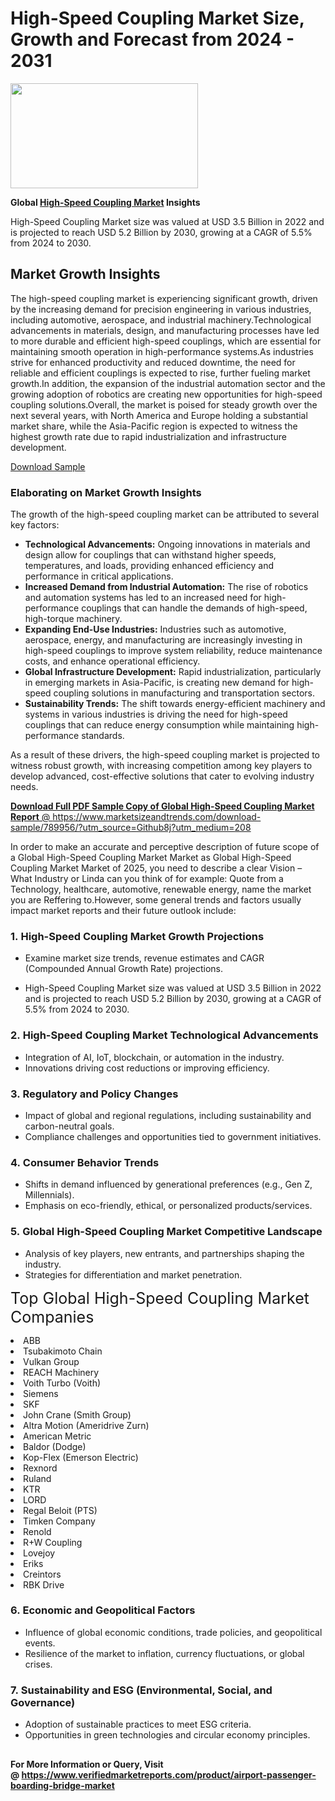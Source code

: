 <H1>High-Speed Coupling Market Size, Growth and Forecast from 2024 - 2031</H1><img class="aligncenter size-medium wp-image-584254" src="https://thirdeyenews.in/wp-content/uploads/2024/09/Global-Market-Research-300x168.jpeg" alt="" width="300" height="168" /><p><strong>Global&nbsp;<a href="https://www.marketsizeandtrends.com/download-sample/789956/?utm_source=Github8j?utm_medium=208">High-Speed Coupling Market</a> Insights</strong></p><p>High-Speed Coupling Market size was valued at USD 3.5 Billion in 2022 and is projected to reach USD 5.2 Billion by 2030, growing at a CAGR of 5.5% from 2024 to 2030.</p><p><h2>Market Growth Insights</h2> <p>The high-speed coupling market is experiencing significant growth, driven by the increasing demand for precision engineering in various industries, including automotive, aerospace, and industrial machinery.Technological advancements in materials, design, and manufacturing processes have led to more durable and efficient high-speed couplings, which are essential for maintaining smooth operation in high-performance systems.As industries strive for enhanced productivity and reduced downtime, the need for reliable and efficient couplings is expected to rise, further fueling market growth.In addition, the expansion of the industrial automation sector and the growing adoption of robotics are creating new opportunities for high-speed coupling solutions.Overall, the market is poised for steady growth over the next several years, with North America and Europe holding a substantial market share, while the Asia-Pacific region is expected to witness the highest growth rate due to rapid industrialization and infrastructure development.</p> <p><a href="#">Download Sample</a></p> <h3>Elaborating on Market Growth Insights</h3> <p>The growth of the high-speed coupling market can be attributed to several key factors:</p> <ul> <li><strong>Technological Advancements:</strong> Ongoing innovations in materials and design allow for couplings that can withstand higher speeds, temperatures, and loads, providing enhanced efficiency and performance in critical applications.</li> <li><strong>Increased Demand from Industrial Automation:</strong> The rise of robotics and automation systems has led to an increased need for high-performance couplings that can handle the demands of high-speed, high-torque machinery.</li> <li><strong>Expanding End-Use Industries:</strong> Industries such as automotive, aerospace, energy, and manufacturing are increasingly investing in high-speed couplings to improve system reliability, reduce maintenance costs, and enhance operational efficiency.</li> <li><strong>Global Infrastructure Development:</strong> Rapid industrialization, particularly in emerging markets in Asia-Pacific, is creating new demand for high-speed coupling solutions in manufacturing and transportation sectors.</li> <li><strong>Sustainability Trends:</strong> The shift towards energy-efficient machinery and systems in various industries is driving the need for high-speed couplings that can reduce energy consumption while maintaining high-performance standards.</li> </ul> <p>As a result of these drivers, the high-speed coupling market is projected to witness robust growth, with increasing competition among key players to develop advanced, cost-effective solutions that cater to evolving industry needs.</p> <p><a href="#"></p><p><span class=""><strong>Download Full PDF Sample Copy of Global High-Speed Coupling Market Report</strong> @ <a href="https://www.marketsizeandtrends.com/download-sample/789956/?utm_source=Github8j?utm_medium=208" target="_blank">https://www.marketsizeandtrends.com/download-sample/789956/?utm_source=Github8j?utm_medium=208</a></span></p><p>In order to make an accurate and perceptive description of future scope of a Global&nbsp;High-Speed Coupling Market Market as Global&nbsp;High-Speed Coupling Market Market of 2025, you need to describe a clear Vision &ndash; What Industry or Linda can you think of for example: Quote from a Technology, healthcare, automotive, renewable energy, name the market you are Reffering to.However, some general trends and factors usually impact market reports and their future outlook include:</p><h3>1.&nbsp;<strong>High-Speed Coupling Market Growth Projections</strong></h3><ul><li>Examine market size trends, revenue estimates and CAGR (Compounded Annual Growth Rate) projections.</li><li><p>High-Speed Coupling Market size was valued at USD 3.5 Billion in 2022 and is projected to reach USD 5.2 Billion by 2030, growing at a CAGR of 5.5% from 2024 to 2030.</p></li></ul><h3>2.&nbsp;<strong>High-Speed Coupling Market Technological Advancements</strong></h3><ul><li>Integration of AI, IoT, blockchain, or automation in the industry.</li><li>Innovations driving cost reductions or improving efficiency.</li></ul><h3>3.&nbsp;<strong>Regulatory and Policy Changes</strong></h3><ul><li>Impact of global and regional regulations, including sustainability and carbon-neutral goals.</li><li>Compliance challenges and opportunities tied to government initiatives.</li></ul><h3>4.&nbsp;<strong>Consumer Behavior Trends</strong></h3><ul><li>Shifts in demand influenced by generational preferences (e.g., Gen Z, Millennials).</li><li>Emphasis on eco-friendly, ethical, or personalized products/services.</li></ul><h3>5.&nbsp;<strong>Global High-Speed Coupling Market Competitive Landscape</strong></h3><ul><li>Analysis of key players, new entrants, and partnerships shaping the industry.</li><li>Strategies for differentiation and market penetration.</li></ul><p data-pm-slice="1 1 []"><span style="color: inherit; font-family: inherit; font-size: 25px;">Top Global High-Speed Coupling Market Companies</span></p><div class="" data-test-id=""><p><li>ABB</li><li> Tsubakimoto Chain</li><li> Vulkan Group</li><li> REACH Machinery</li><li> Voith Turbo (Voith)</li><li> Siemens</li><li> SKF</li><li> John Crane (Smith Group)</li><li> Altra Motion (Ameridrive Zurn)</li><li> American Metric</li><li> Baldor (Dodge)</li><li> Kop-Flex (Emerson Electric)</li><li> Rexnord</li><li> Ruland</li><li> KTR</li><li> LORD</li><li> Regal Beloit (PTS)</li><li> Timken Company</li><li> Renold</li><li> R+W Coupling</li><li> Lovejoy</li><li> Eriks</li><li> Creintors</li><li> RBK Drive</li></p></div><h3>6.&nbsp;<strong>Economic and Geopolitical Factors</strong></h3><ul><li>Influence of global economic conditions, trade policies, and geopolitical events.</li><li>Resilience of the market to inflation, currency fluctuations, or global crises.</li></ul><h3>7.&nbsp;<strong>Sustainability and ESG (Environmental, Social, and Governance)</strong></h3><ul><li>Adoption of sustainable practices to meet ESG criteria.</li><li>Opportunities in green technologies and circular economy principles.</li></ul><h2><strong style="font-size: 14px;">For More Information or Query, Visit @&nbsp;</strong><a style="background-color: #ffffff; font-size: 14px;" href="https://www.marketsizeandtrends.com/report/high-speed-coupling-market/" target="_blank">https://www.verifiedmarketreports.com/product/airport-passenger-boarding-bridge-market</a></h2>